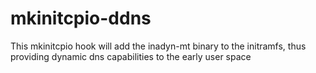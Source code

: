 # mkinitcpio-ddns
This mkinitcpio hook will add the inadyn-mt binary to the initramfs, thus providing dynamic dns capabilities to the early user space
